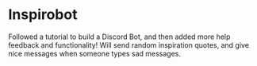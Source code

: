 # Inspirobot
Followed a tutorial to build a Discord Bot, and then added more help feedback and functionality! Will send random inspiration quotes, and give nice messages when someone types sad messages.

